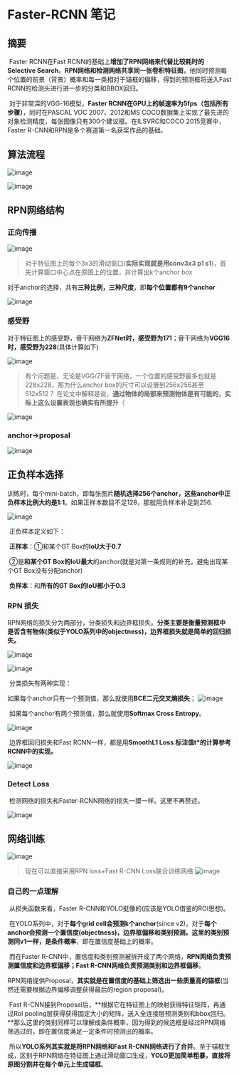 # Faster-RCNN 笔记

## 摘要

​	Faster RCNN在Fast RCNN的基础上**增加了RPN网络来代替比较耗时的Selective Search**。**RPN网络和检测网络共享同一张卷积特征图**，他同时预测每个位置的前景（背景）概率和每一类相对于锚框的偏移，得到的预测框将送入Fast RCNN的检测头进行进一步的分类和BBOX回归。

​	对于非常深的VGG-16模型，**Faster RCNN在GPU上的帧速率为5fps（包括所有步骤）**，同时在PASCAL VOC 2007、2012和MS COCO数据集上实现了最先进的对象检测精度，每张图像只有300个建议框。在ILSVRC和COCO 2015竞赛中，Faster R-CNN和RPN是多个赛道第一名获奖作品的基础。

## 算法流程

![image](https://user-images.githubusercontent.com/92386084/226544130-d2ea7aab-0af0-45d7-a5c9-de8635cc245d.png)

![image](https://user-images.githubusercontent.com/92386084/226544202-6176e1ed-cc49-4389-be2e-4283bac3728c.png)


## RPN网络结构

### 正向传播

![image](https://user-images.githubusercontent.com/92386084/226544252-8171bb93-26f4-4c6a-abf6-00eb20a08ea0.png)

> 对于特征图上的每个3x3的滑动窗口(**实际实现就是用conv3x3 p1 s1**)，首先计算窗口中心点在原图上的位置，并计算出k个anchor box

​	对于anchor的选择，共有**三种比例，三种尺度**，即**每个位置都有9个anchor**

![image](https://user-images.githubusercontent.com/92386084/226544288-eae2f016-548d-4f63-a8a4-acb23ca42008.png)

### 感受野

​	对于特征图上的感受野，骨干网络为**ZFNet时，感受野为171**；骨干网络为**VGG16时，感受野为228**(具体计算如下)

![image](https://user-images.githubusercontent.com/92386084/226544301-77d7431a-7e65-4ad0-9a9b-4adbb0f76e5b.png)

> 有个问题是，无论是VGG/ZF骨干网络，一个位置的感受野最多也就是228x228，那为什么anchor box的尺寸可以设置到256x256甚至512x512？ 在论文中解释是说，**通过物体的局部来预测物体是有可能的，实际上这么设置表现也确实有所提升**（

![image](https://user-images.githubusercontent.com/92386084/226544330-35be2081-ec08-4b2f-8ad3-899199c7e392.png)

### anchor->proposal

![image](https://user-images.githubusercontent.com/92386084/226544358-d08a5bf3-f9d5-4fe6-9b41-341059d6b2a2.png)

## 正负样本选择

​	训练时，每个mini-batch，即每张图片**随机选择256个anchor，这些anchor中正负样本比例大约是1:1**。如果正样本数目不足128，那就用负样本补足到256.

![image](https://user-images.githubusercontent.com/92386084/226544444-6431bcbb-a5cf-46b0-a944-3f819badcbec.png)

​	正负样本定义如下：

​	**正样本**：①和某个GT Box的**IoU大于0.7**

​					②是**和某个GT Box的IoU最大**的anchor(就是对第一条规则的补充，避免出现某个GT Box没有分配anchor)

​	**负样本**：和**所有的GT Box的IoU都小于0.3**

### RPN 损失

​	RPN网络的损失分为两部分，分类损失和边界框损失。**分类主要是衡量预测框中是否含有物体(类似于YOLO系列中的objectness)，边界框损失就是简单的回归损失。**

![image](https://user-images.githubusercontent.com/92386084/226544464-311210f9-a46b-4031-8970-b5fa1879f194.png)

![image](https://user-images.githubusercontent.com/92386084/226544484-69992b25-74c1-4ac5-b2f8-74715983deff.png)

​	分类损失有两种实现：

​	如果每个anchor只有一个预测值，那么就使用**BCE二元交叉熵损失**；
![image](https://user-images.githubusercontent.com/92386084/226544525-7a141de7-2e78-4f9d-a274-a8e360bff03d.png)

​	如果每个anchor有两个预测值，那么就使用**Softmax Cross Entropy**。

![image](https://user-images.githubusercontent.com/92386084/226544545-1f511446-624e-4d69-9972-d5d50ce35504.png)

​	边界框回归损失和Fast RCNN一样，都是用**SmoothL1 Loss**.**标注值t*的计算参考RCNN中的实现。**

![image](https://user-images.githubusercontent.com/92386084/226544564-e8d39b8e-c277-4fec-96d1-1c58b0c79ef0.png)

### Detect Loss

​	检测网络的损失和Faster-RCNN网络的损失一摸一样。这里不再赘述。

![image](https://user-images.githubusercontent.com/92386084/226544589-b6cd4ae7-24be-4098-8aee-ea8cfc0cbeef.png)

## 网络训练

![image](https://user-images.githubusercontent.com/92386084/226544620-496a46b4-37aa-4be0-96b0-2e27c07b4e5f.png)

> 现在可以直接采用RPN loss+Fast R-CNN Loss联合训练网络
![image](https://user-images.githubusercontent.com/92386084/226544646-79371fb9-9529-450a-bd5f-26ef8060feba.png)

### 自己的一点理解

​	从损失函数来看，Faster R-CNN和YOLO挺像的(应该是YOLO借鉴的ROI思想)。

​	在YOLO系列中，对于**每个grid cell会预测k个anchor**(since v2)，对于**每个anchor会预测一个置信度(objectness)，边界框偏移和类别预测。**这里的类别预测同v1一样，是**条件概率**，即在置信度基础上的概率。

​	而在Faster R-CNN中，置信度和类别预测被拆开成了两个网络，**RPN网络负责预测置信度和边界框偏移；Fast R-CNN网络负责预测类别和边界框偏移**。

​	RPN网络提供Proposal，**其实就是在置信度的基础上筛选出一些质量高的锚框**(当然还需要根据边界偏移调整获得最后的region proposal)。

​	Fast R-CNN接到Proposal后，**根据它在特征图上的映射获得特征矩阵，再通过RoI pooling层获得获得固定大小的矩阵，送入全连接层预测类别和bbox回归。**那么这里的类别同样可以理解成条件概率，因为得到的候选框是经过RPN网络筛选过的，即在置信度满足一定条件时预测出的概率。

​	所以**YOLO系列其实就是将RPN网络和Fast R-CNN网络进行了合并**。至于锚框生成，区别于RPN网络在特征图上通过滑动窗口生成，**YOLO更加简单粗暴，直接将原图分割并在每个单元上生成锚框**。
